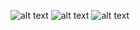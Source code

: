 <!--### Hi there 👋-->
![alt text](https://run.kaist.ac.kr/badges/codeforces/tanvirdeol2003.svg)
![alt text](https://img.shields.io/badge/DMOJ-1229-blue?style=flat&logo=sourcegraph&logoColor=yellow&link=http://www.dmoj.ca/user/tanvirdeol2003)
![alt text](https://img.shields.io/badge/CodeChef-1573-green?style=flat&logo=codechef&link=https://www.codechef.com/users/tanvirdeol2003)

<!--
**TanvirDeol/TanvirDeol** is a ✨ _special_ ✨ repository because its `README.md` (this file) appears on your GitHub profile.

Here are some ideas to get you started:

- 🔭 I’m currently working on ...
- 🌱 I’m currently learning ...
- 👯 I’m looking to collaborate on ...
- 🤔 I’m looking for help with ...
- 💬 Ask me about ...
- 📫 How to reach me: ...
- 😄 Pronouns: ...
- ⚡ Fun fact: ...
-->
